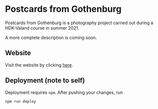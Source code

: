 # Postcards from Gothenburg
Postcards from Gothenburg is a photography project carried out during a 
HDK-Valand course in summer 2021.

A more complete description is coming soon.

## Website
Visit the website by clicking [here](harisont.github.io/postcards-from-gothenburg/).

## Deployment (note to self)
Deployment requires `npm`. 
After pushing your changes, run

```
npm run deploy
```
